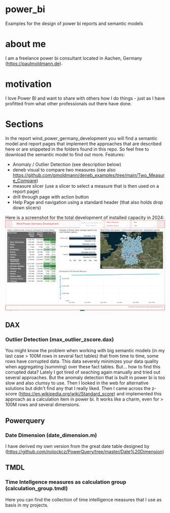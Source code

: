 # power_bi
Examples for the design of power bi reports and semantic models

# about me
I am a freelance power bi consultant located in Aachen, Germany (https://paulmoldmann.de).

# motivation
I love Power BI and want to share with others how I do things - just as I have profitted from what other professionals out there have done.

# Sections

In the report wind_power_germany_development you will find a semantic model and report pages that implement the approaches that are described here or are snippeted in the folders found in this repo. So feel free to download the semantic model to find out more.
Features:
- Anomaly / Outlier Detection (see description below)
- deneb visual to compare two measures (see also https://github.com/pmoldmann/deneb_examples/tree/main/Two_Measure_Compare)
- measure slicer (use a slicer to select a measure that is then used on a report page)
- drill through page with action button
- Help Page and navigation using a standard header (that also holds drop down slicers)

Here is a screenshot for the total development of installed capacity in 2024:<br>
![Wind Power Germany Development](wind_power_germany_development.png)
<br>

## DAX

### Outlier Detection (max_outlier_zscore.dax)
You might know the problem when working with big semantic models (in my last case > 100M rows in several fact tables) that from time to time, some rows have corrupted data. This data severely minimizes your data quality when aggregating (summing) over these fact tables. 
But... how to find this corrupted data? 
Lately I got tired of seaching again manually and tried out several approaches. 
But the anomaly detection that is built in power bi is too slow and also clumsy to use.
Then I looked in the web for alternative solutions but didn't find any that I really liked. Then I came across the z-score (https://en.wikipedia.org/wiki/Standard_score) and implemented this approach as a calculation item in power bi. 
It works like a charm, even for > 100M rows and several dimensions. 

## Powerquery

### Date Dimension (date_dimension.m)
I have derived my own version from the great date table designed by <nolockcz> (https://github.com/nolockcz/PowerQuery/tree/master/Date%20Dimension)


## TMDL

### Time Intellgence measures as calculation group (calculation_group.tmdl)
Here you can find the collection of time intelligence measures that I use as basis in my projects. 